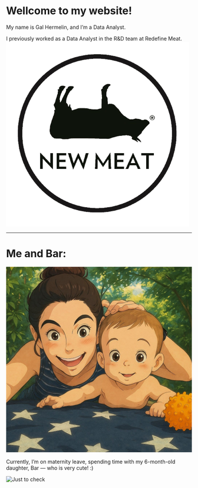 <link rel="stylesheet" href="style.css">

# Wellcome to my website!
My name is Gal Hermelin, and I’m a Data Analyst.


I previously worked as a Data Analyst in the R&D team at Redefine Meat. ![Redefinemeat logo](https://github.com/Galherm/Galherm.github.io/blob/main/Black_New_Meat-removebg-preview%20(2).png)

---
# Me and Bar:

![a pic of me and Bar](https://github.com/Galherm/Galherm.github.io/blob/main/IMG-20250403-WA0002.jpg)


Currently, I’m on maternity leave, spending time with my 6-month-old daughter, Bar — who is very cute! :)

![Just to check](https://giraffeconservation.org/wp-content/uploads/2024/11/featured-16-9_topaz-bobby-jo-photography-25-2048x1152.jpg.webp)

